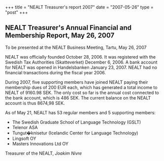+++
title = "NEALT Treasurer's report 2007"
date = "2007-05-26"
type = "post"
+++

## NEALT Treasurer's Annual Financial and Membership Report, May 26, 2007

To be presented at the NEALT Business Meeting, Tartu, May 26, 2007

NEALT was officially founded October 28, 2006. It was registered with the Swedish Tax Authorities (Skatteverket) December 6, 2006. A bank account for NEALT was opened in Handelsbanken January 23, 2007. NEALT had no financial transactions during the fiscal year 2006.

During 2007, five supporting members have joined NEALT paying their membership dues of 200 EUR each, which has generated a total income to NEALT of 9160.98 SEK. The only cost so far is the annual cost connected to the bank account, which is 486 SEK. The current balance on the NEALT account is thus 8674,98 SEK.

As of May 21, NEALT has 53 regular members and 5 supporting members:

-   The Swedish Graduate School of Language Technology (GSLT)
-   Telenor ASA
-   Tungut�knisetur (Icelandic Center for Language Technology)
-   Lingsoft OY
-   Masters Innovations Ltd OY

Treasurer of the NEALT, _Joakim Nivre_
